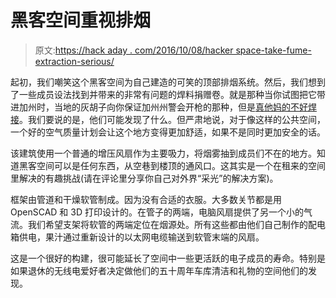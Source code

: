 # 黑客空间重视排烟

> 原文:[https://hack aday . com/2016/10/08/hacker space-take-fume-extraction-serious/](https://hackaday.com/2016/10/08/hackerspace-takes-fume-extraction-seriously/)

起初，我们嘲笑这个黑客空间为自己建造的可笑的顶部排烟系统。然后，我们想到了一些成员设法找到并带来的非常有问题的焊料捐赠卷。就是那种当你试图把它带进加州时，当地的灰胡子向你保证加州州警会开枪的那种，但是[真他妈的不好焊接](http://hackaday.com/2016/07/08/ask-hackaday-how-hard-is-it-to-make-a-bad-solder-joint/)。我们要说的是，他们可能发现了什么。但严肃地说，对于像这样的公共空间，一个好的空气质量计划会让这个地方变得更加舒适，如果不是同时更加安全的话。

该建筑使用一个普通的增压风扇作为主要吸力，将烟雾抽到成员们不在的地方。知道黑客空间可以是任何东西，从空巷到楼顶的通风口。这其实是一个在租来的空间里解决的有趣挑战(请在评论里分享你自己对外界“采光”的解决方案)。

框架由管道和干燥软管制成。因为没有合适的衣服。大多数关节都是用 OpenSCAD 和 3D 打印设计的。在管子的两端，电脑风扇提供了另一个小的气流。我们希望支架将软管的两端定位在烟源处。所有这些都由他们自己制作的配电箱供电，果汁通过重新设计的以太网电缆输送到软管末端的风扇。

这是一个很好的构建，很可能延长了空间中一些更活跃的电子成员的寿命。特别是如果退休的无线电爱好者决定做他们的五十周年车库清洁和礼物的空间他们的发现。
